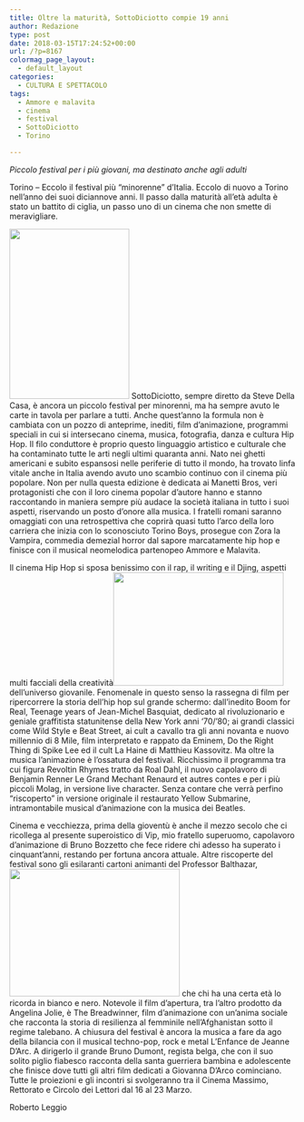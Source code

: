 ```yaml
---
title: Oltre la maturità, SottoDiciotto compie 19 anni
author: Redazione
type: post
date: 2018-03-15T17:24:52+00:00
url: /?p=8167
colormag_page_layout:
  - default_layout
categories:
  - CULTURA E SPETTACOLO
tags:
  - Ammore e malavita
  - cinema
  - festival
  - SottoDiciotto
  - Torino

---
```

_Piccolo festival per i più giovani, ma destinato anche agli adulti_

Torino – Eccolo il festival più “minorenne” d’Italia. Eccolo di nuovo a Torino nell’anno dei suoi diciannove anni. Il passo dalla maturità all’età adulta è stato un battito di ciglia, un passo uno di un cinema che non smette di meravigliare.

<img decoding="async" loading="lazy" class="size-medium wp-image-8171 alignleft" src="https://progressonline.it/wp-content/uploads/2018/03/SottoDiciotto-loc-211x300.jpg" alt="" width="211" height="300" /> SottoDiciotto, sempre diretto da Steve Della Casa, è ancora un piccolo festival per minorenni, ma ha sempre avuto le carte in tavola per parlare a tutti. Anche quest’anno la formula non è cambiata con un pozzo di anteprime, inediti, film d’animazione, programmi speciali in cui si intersecano cinema, musica, fotografia, danza e cultura Hip Hop. Il filo conduttore è proprio questo linguaggio artistico e culturale che ha contaminato tutte le arti negli ultimi quaranta anni. Nato nei ghetti americani e subito espansosi nelle periferie di tutto il mondo, ha trovato linfa vitale anche in Italia avendo avuto uno scambio continuo con il cinema più popolare. Non per nulla questa edizione è dedicata ai Manetti Bros, veri protagonisti che con il loro cinema popolar d’autore hanno e stanno raccontando in maniera sempre più audace la società italiana in tutto i suoi aspetti, riservando un posto d’onore alla musica. I fratelli romani saranno omaggiati con una retrospettiva che coprirà quasi tutto l’arco della loro carriera che inizia con lo sconosciuto Torino Boys, prosegue con Zora la Vampira, commedia demezial horror dal sapore marcatamente hip hop e finisce con il musical neomelodica partenopeo Ammore e Malavita.

Il cinema Hip Hop si sposa benissimo con il rap, il writing e il Djing, aspetti multi facciali della creatività<img decoding="async" loading="lazy" class="size-medium wp-image-8169 alignright" src="https://progressonline.it/wp-content/uploads/2018/03/LEnfance-de-Jeanne-DArc-300x200.jpg" alt="" width="300" height="200" /> dell’universo giovanile. Fenomenale in questo senso la rassegna di film per ripercorrere la storia dell’hip hop sul grande schermo: dall’inedito Boom for Real, Teenage years of Jean-Michel Basquiat, dedicato al rivoluzionario e geniale graffitista statunitense della New York anni ‘70/’80; ai grandi classici come Wild Style e Beat Street, ai cult a cavallo tra gli anni novanta e nuovo millennio di 8 Mile, film interpretato e rappato da Eminem, Do the Right Thing di Spike Lee ed il cult La Haine di Matthieu Kassovitz. Ma oltre la musica l’animazione è l’ossatura del festival. Ricchissimo il programma tra cui figura Revoltin Rhymes tratto da Roal Dahl, il nuovo capolavoro di Benjamin Renner Le Grand Mechant Renaurd et autres contes e per i più piccoli Molag, in versione live character. Senza contare che verrà perfino “riscoperto” in versione originale il restaurato Yellow Submarine, intramontabile musical d’animazione con la musica dei Beatles.

Cinema e vecchiezza, prima della gioventù è anche il mezzo secolo che ci ricollega al presente superoistico di Vip, mio fratello superuomo, capolavoro d’animazione di Bruno Bozzetto che fece ridere chi adesso ha superato i cinquant’anni, restando per fortuna ancora attuale. Altre riscoperte del festival sono gli esilaranti cartoni animanti del Professor Balthazar,<img decoding="async" loading="lazy" class="size-medium wp-image-8170 alignleft" src="https://progressonline.it/wp-content/uploads/2018/03/Professor-Balthazar--300x225.jpg" alt="" width="300" height="225" /> che chi ha una certa età lo ricorda in bianco e nero. Notevole il film d’apertura, tra l’altro prodotto da Angelina Jolie, è The Breadwinner, film d’animazione con un’anima sociale che racconta la storia di resilienza al femminile nell’Afghanistan sotto il regime talebano. A chiusura del festival è ancora la musica a fare da ago della bilancia con il musical techno-pop, rock e metal L’Enfance de Jeanne D’Arc. A dirigerlo il grande Bruno Dumont, regista belga, che con il suo solito piglio fiabesco racconta della santa guerriera bambina e adolescente che finisce dove tutti gli altri film dedicati a Giovanna D’Arco cominciano. Tutte le proiezioni e gli incontri si svolgeranno tra il Cinema Massimo, Rettorato e Circolo dei Lettori dal 16 al 23 Marzo.

Roberto Leggio